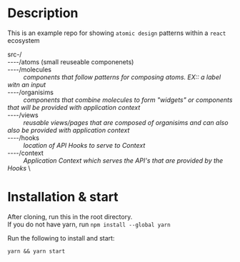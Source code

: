# Description
This is an example repo for showing `atomic design` patterns within a `react` ecosystem

src-/ \
----/atoms (small reuseable componenets) \
----/molecules \
&nbsp;&nbsp;&nbsp;&nbsp;&nbsp;&nbsp;&nbsp;&nbsp; _components that follow patterns for composing atoms. EX:: a label witn an input_ \
----/organisims \
&nbsp;&nbsp;&nbsp;&nbsp;&nbsp;&nbsp;&nbsp;&nbsp; _components that combine molecules to form "widgets" or components that will be provided with application context_ \
----/views \
&nbsp;&nbsp;&nbsp;&nbsp;&nbsp;&nbsp;&nbsp;&nbsp; _reusable views/pages that are composed of organisims and can also also be provided with application context_ \
----/hooks \
&nbsp;&nbsp;&nbsp;&nbsp;&nbsp;&nbsp;&nbsp;&nbsp; _location of API Hooks to serve to Context_ \
----/context \
&nbsp;&nbsp;&nbsp;&nbsp;&nbsp;&nbsp;&nbsp;&nbsp; _Application Context which serves the API's that are provided by the Hooks_ \


# Installation & start
After cloning, run this in the root directory. \
If you do not have yarn, run `npm install --global yarn`

Run the following to install and start:
```
yarn && yarn start
```
